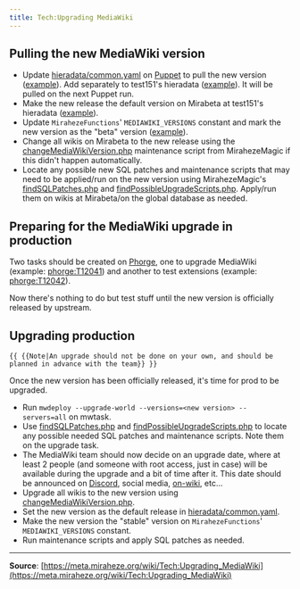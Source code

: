 ```yaml
---
title: Tech:Upgrading MediaWiki
---
```


## Pulling the new MediaWiki version

* Update [hieradata/common.yaml](https://meta.miraheze.org/wiki/github:miraheze/puppet/blob/master/hieradata/common.yaml) on [Puppet](Tech:Puppet.md) to pull the new version ([example](https://meta.miraheze.org/wiki/github:miraheze/puppet/blob/706206b92cb428ac4223f829b45289066d4e4b05/hieradata/common.yaml#L11C1-L12C22)). Add separately to test151's hieradata ([example](https://meta.miraheze.org/wiki/github:miraheze/puppet/commit/3034cf5fb05ac1bff0dbe216ee36d24d815ca945)). It will be pulled on the next Puppet run.
* Make the new release the default version on Mirabeta at test151's hieradata ([example](https://meta.miraheze.org/wiki/github:miraheze/puppet/commit/c5b3003c42b156b320db55356d6bc656ad097640)).
* Update `MirahezeFunctions`' `MEDIAWIKI_VERSIONS` constant and mark the new version as the "beta" version ([example](https://meta.miraheze.org/wiki/github:miraheze/mw-config/commit/498f935e7f9b679146f48ecdebd5b684f159899b)).
* Change all wikis on Mirabeta to the new release using the [changeMediaWikiVersion.php](https://meta.miraheze.org/wiki/github:miraheze/MirahezeMagic/blob/master/maintenance/changeMediaWikiVersion.php) maintenance script from MirahezeMagic if this didn't happen automatically.
* Locate any possible new SQL patches and maintenance scripts that may need to be applied/run on the new version using MirahezeMagic's [findSQLPatches.php](https://meta.miraheze.org/wiki/github:miraheze/MirahezeMagic/blob/master/maintenance/findSQLPatches.php) and [findPossibleUpgradeScripts.php](https://meta.miraheze.org/wiki/github:miraheze/MirahezeMagic/blob/master/maintenance/findPossibleUpgradeScripts.php). Apply/run them on wikis at Mirabeta/on the global database as needed.

## Preparing for the MediaWiki upgrade in production

Two tasks should be created on [Phorge](https://meta.miraheze.org/wiki/Phorge), one to upgrade MediaWiki (example: [phorge:T12041](https://meta.miraheze.org/wiki/phorge:T12041)) and another to test extensions (example: [phorge:T12042](https://meta.miraheze.org/wiki/phorge:T12042)).

Now there's nothing to do but test stuff until the new version is officially released by upstream.

## Upgrading production

 `{{ {{Note|An upgrade should not be done on your own, and should be planned in advance with the team}} }}`

Once the new version has been officially released, it's time for prod to be upgraded.

* Run `mwdeploy --upgrade-world --versions=<new version> --servers=all` on mwtask.
* Use [findSQLPatches.php](https://meta.miraheze.org/wiki/github:miraheze/MirahezeMagic/blob/master/maintenance/findSQLPatches.php) and [findPossibleUpgradeScripts.php](https://meta.miraheze.org/wiki/github:miraheze/MirahezeMagic/blob/master/maintenance/findPossibleUpgradeScripts.php) to locate any possible needed SQL patches and maintenance scripts. Note them on the upgrade task.
* The MediaWiki team should now decide on an upgrade date, where at least 2 people (and someone with root access, just in case) will be available during the upgrade and a bit of time after it. This date should be announced on [Discord](https://meta.miraheze.org/wiki/Discord), social media, [on-wiki](Tech:Noticeboard.md), etc...
* Upgrade all wikis to the new version using [changeMediaWikiVersion.php](https://meta.miraheze.org/wiki/github:miraheze/MirahezeMagic/blob/master/maintenance/changeMediaWikiVersion.php).
* Set the new version as the default release in [hieradata/common.yaml](https://meta.miraheze.org/wiki/github:miraheze/puppet/blob/master/hieradata/common.yaml).
* Make the new version the "stable" version on `MirahezeFunctions`' `MEDIAWIKI_VERSIONS` constant.
* Run maintenance scripts and apply SQL patches as needed.

----
**Source**: [https://meta.miraheze.org/wiki/Tech:Upgrading_MediaWiki](https://meta.miraheze.org/wiki/Tech:Upgrading_MediaWiki)
